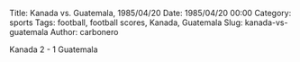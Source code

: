 Title: Kanada vs. Guatemala, 1985/04/20
Date: 1985/04/20 00:00
Category: sports
Tags: football, football scores, Kanada, Guatemala
Slug: kanada-vs-guatemala
Author: carbonero


Kanada 2 - 1 Guatemala
